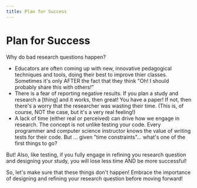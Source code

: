 ```yaml
---
title: Plan for Success
---
```


# Plan for Success

Why do bad research questions happen?

* Educators are often coming up with new, innovative pedagogical techniques and tools, doing their best to improve thier classes.  Sometimes it's only AFTER the fact that they think "Oh! I should probably share this with others!"
* There is a fear of reporting negative results.  If you plan a study and research a [thing] and it works, then great!  You have a paper!  If not, then there's a worry that the researcher was wasting their time.  (This is, of course, NOT the case, but it's a very real feeling!)
* A lack of time (either real or perceived) can drive how we engage in research.  The concept is not unlike testing your code.  Every programmer and computer science instructor knows the value of writing tests for their code.  But ... given "time constraints"... what's one of the first things to go?

But!  Also, like testing, if you fully engage in refining you research question and designing your study, you will lose less time AND be more successful!

So, let's make sure that these things don't happen!  Embrace the importance of designing and refining your research question before moving forward!